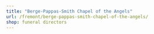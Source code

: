 ```yaml
---
title: "Berge-Pappas-Smith Chapel of the Angels"
url: /fremont/berge-pappas-smith-chapel-of-the-angels/
shop: funeral directors
---
```

